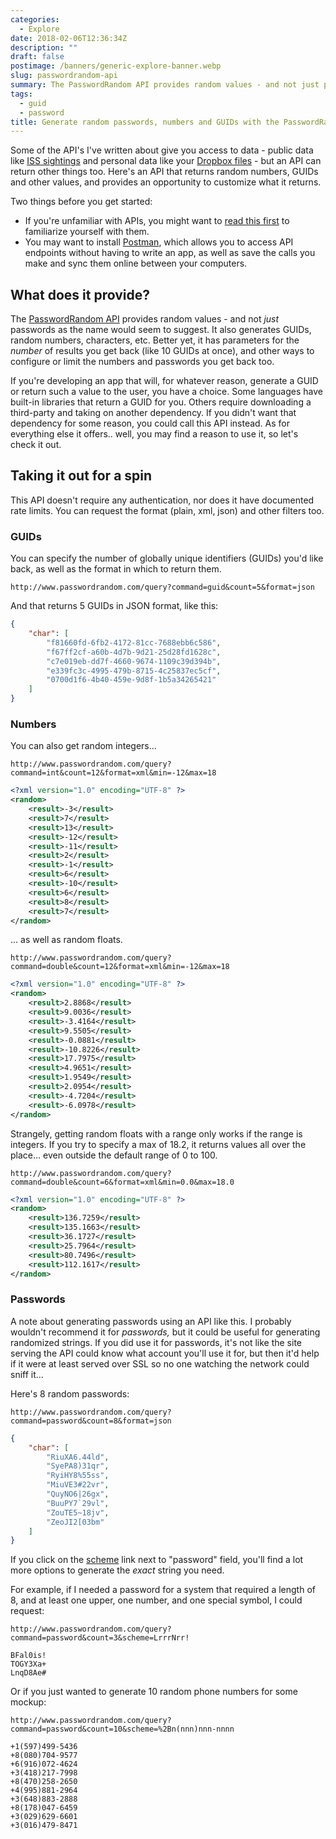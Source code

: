 ```yaml
---
categories:
  - Explore
date: 2018-02-06T12:36:34Z
description: ""
draft: false
postimage: /banners/generic-explore-banner.webp
slug: passwordrandom-api
summary: The PasswordRandom API provides random values - and not just passwords as the name would seem to suggest. It also generates GUIDs, random numbers, characters, etc.
tags:
  - guid
  - password
title: Generate random passwords, numbers and GUIDs with the PasswordRandom API
---
```

Some of the API's I've written about give you access to data - public data like [ISS sightings](https://grantwinney.com/what-is-iss-notify-api/) and personal data like your [Dropbox files](https://grantwinney.com/what-is-dropbox-api/) - but an API can return other things too. Here's an API that returns random numbers, GUIDs and other values, and provides an opportunity to customize what it returns.

Two things before you get started:

- If you're unfamiliar with APIs, you might want to [read this first](https://grantwinney.com/what-is-an-api/) to familiarize yourself with them.
- You may want to install [Postman](https://www.getpostman.com/), which allows you to access API endpoints without having to write an app, as well as save the calls you make and sync them online between your computers.

## What does it provide?

The [PasswordRandom API](http://www.passwordrandom.com/api) provides random values - and not _just_ passwords as the name would seem to suggest. It also generates GUIDs, random numbers, characters, etc. Better yet, it has parameters for the _number_ of results you get back (like 10 GUIDs at once), and other ways to configure or limit the numbers and passwords you get back too.

If you're developing an app that will, for whatever reason, generate a GUID or return such a value to the user, you have a choice. Some languages have built-in libraries that return a GUID for you. Others require downloading a third-party and taking on another dependency. If you didn't want that dependency for some reason, you could call this API instead. As for everything else it offers.. well, you may find a reason to use it, so let's check it out.

## Taking it out for a spin

This API doesn't require any authentication, nor does it have documented rate limits. You can request the format (plain, xml, json) and other filters too.

### GUIDs

You can specify the number of globally unique identifiers (GUIDs) you'd like back, as well as the format in which to return them.

`http://www.passwordrandom.com/query?command=guid&count=5&format=json`

And that returns 5 GUIDs in JSON format, like this:

```json
{
    "char": [
        "f81660fd-6fb2-4172-81cc-7688ebb6c586",
        "f67ff2cf-a60b-4d7b-9d21-25d28fd1628c",
        "c7e019eb-dd7f-4660-9674-1109c39d394b",
        "e339fc3c-4995-479b-8715-4c25837ec5cf",
        "0700d1f6-4b40-459e-9d8f-1b5a34265421"
    ]
}
```

### Numbers

You can also get random integers...

`http://www.passwordrandom.com/query?command=int&count=12&format=xml&min=-12&max=18`

```xml
<?xml version="1.0" encoding="UTF-8" ?>
<random>
    <result>-3</result>
    <result>7</result>
    <result>13</result>
    <result>-12</result>
    <result>-11</result>
    <result>2</result>
    <result>-1</result>
    <result>6</result>
    <result>-10</result>
    <result>6</result>
    <result>8</result>
    <result>7</result>
</random>
```

... as well as random floats.

`http://www.passwordrandom.com/query?command=double&count=12&format=xml&min=-12&max=18`

```xml
<?xml version="1.0" encoding="UTF-8" ?>
<random>
    <result>2.8868</result>
    <result>9.0036</result>
    <result>-3.4164</result>
    <result>9.5505</result>
    <result>-0.0881</result>
    <result>-10.8226</result>
    <result>17.7975</result>
    <result>4.9651</result>
    <result>1.9549</result>
    <result>2.0954</result>
    <result>-4.7204</result>
    <result>-6.0978</result>
</random>
```

Strangely, getting random floats with a range only works if the range is integers. If you try to specify a max of 18.2, it returns values all over the place... even outside the default range of 0 to 100.

`http://www.passwordrandom.com/query?command=double&count=6&format=xml&min=0.0&max=18.0`

```xml
<?xml version="1.0" encoding="UTF-8" ?>
<random>
    <result>136.7259</result>
    <result>135.1663</result>
    <result>36.1727</result>
    <result>25.7964</result>
    <result>80.7496</result>
    <result>112.1617</result>
</random>
```

### Passwords

A note about generating passwords using an API like this. I probably wouldn't recommend it for _passwords,_ but it could be useful for generating randomized strings. If you did use it for passwords, it's not like the site serving the API could know what account you'll use it for, but then it'd help if it were at least served over SSL so no one watching the network could sniff it...

Here's 8 random passwords:

`http://www.passwordrandom.com/query?command=password&count=8&format=json`

```json
{
    "char": [
        "RiuXA6.44ld",
        "SyePA8)31qr",
        "RyiHY8%55ss",
        "MiuVE3#22vr",
        "QuyNO6|26gx",
        "BuuPY7`29vl",
        "ZouTE5~18jv",
        "ZeoJI2[03bm"
    ]
}
```

If you click on the [scheme](http://www.passwordrandom.com/pronounceable-password-generator) link next to "password" field, you'll find a lot more options to generate the _exact_ string you need.

For example, if I needed a password for a system that required a length of 8, and at least one upper, one number, and one special symbol, I could request:

`http://www.passwordrandom.com/query?command=password&count=3&scheme=LrrrNrr!`

```none
BFal0is!
TOGY3Xa+
LnqD8Ae#
```

Or if you just wanted to generate 10 random phone numbers for some mockup:

`http://www.passwordrandom.com/query?command=password&count=10&scheme=%2Bn(nnn)nnn-nnnn`

```none
+1(597)499-5436
+8(080)704-9577
+6(916)072-4624
+3(418)217-7998
+8(470)258-2650
+4(995)881-2964
+3(648)883-2888
+8(178)047-6459
+3(029)629-6601
+3(016)479-8471
```
